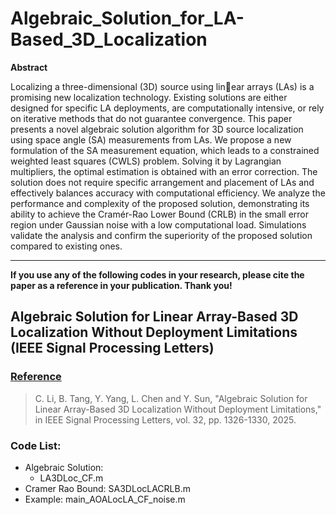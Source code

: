 # Algebraic_Solution_for_LA-Based_3D_Localization

**Abstract**

Localizing a three-dimensional (3D) source using linear arrays (LAs) is a promising new localization technology. Existing solutions are either designed for specific LA deployments, are computationally intensive, or rely on iterative methods that do not guarantee convergence. This paper presents a novel algebraic solution algorithm for 3D source localization using space angle (SA) measurements from LAs. We propose a new formulation of the SA measurement equation, which leads to a constrained weighted least squares (CWLS) problem. Solving it by Lagrangian multipliers, the
optimal estimation is obtained with an error correction. The solution does not require specific arrangement and placement of LAs and effectively balances accuracy with computational efficiency. We analyze the performance and complexity of the proposed solution, demonstrating its ability to achieve the Cramér-Rao Lower Bound (CRLB) in the small error region under Gaussian noise with a low computational load. Simulations validate the analysis and confirm the superiority of the proposed solution compared to existing ones.

---

**If you use any of the following codes in your research, please cite the paper as a reference in your publication. Thank you!**

## Algebraic Solution for Linear Array-Based 3D Localization Without Deployment Limitations (IEEE Signal Processing Letters)

### <u>Reference</u>
>C. Li, B. Tang, Y. Yang, L. Chen and Y. Sun, "Algebraic Solution for Linear Array-Based 3D Localization Without Deployment Limitations," in IEEE Signal Processing Letters, vol. 32, pp. 1326-1330, 2025.

### Code List:
- Algebraic Solution:
  - LA3DLoc_CF.m
- Cramer Rao Bound: SA3DLocLACRLB.m
- Example: main_AOALocLA_CF_noise.m
